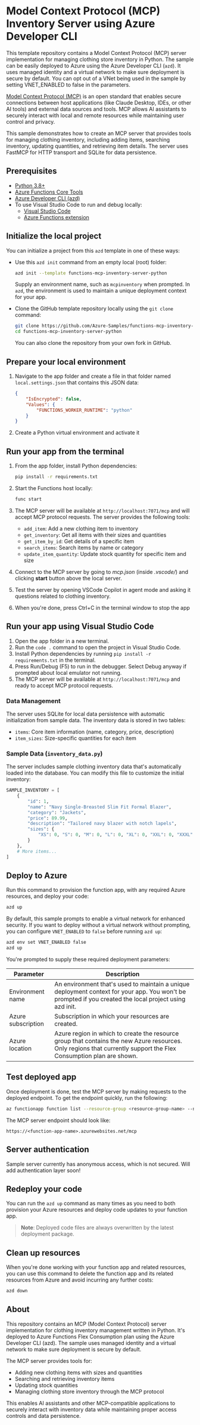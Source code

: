 # Model Context Protocol (MCP) Inventory Server using Azure Developer CLI

This template repository contains a Model Context Protocol (MCP) server implementation for managing clothing store inventory in Python. The sample can be easily deployed to Azure using the Azure Developer CLI (`azd`). It uses managed identity and a virtual network to make sure deployment is secure by default. You can opt out of a VNet being used in the sample by setting VNET_ENABLED to false in the parameters.

[Model Context Protocol (MCP)](https://modelcontextprotocol.io/) is an open standard that enables secure connections between host applications (like Claude Desktop, IDEs, or other AI tools) and external data sources and tools. MCP allows AI assistants to securely interact with local and remote resources while maintaining user control and privacy.

This sample demonstrates how to create an MCP server that provides tools for managing clothing inventory, including adding items, searching inventory, updating quantities, and retrieving item details. The server uses FastMCP for HTTP transport and SQLite for data persistence.

## Prerequisites

- [Python 3.8+](https://www.python.org/downloads/)
- [Azure Functions Core Tools](https://learn.microsoft.com/azure/azure-functions/functions-run-local?pivots=programming-language-python#install-the-azure-functions-core-tools)
- [Azure Developer CLI (azd)](https://learn.microsoft.com/azure/developer/azure-developer-cli/install-azd)
- To use Visual Studio Code to run and debug locally:
  - [Visual Studio Code](https://code.visualstudio.com/)
  - [Azure Functions extension](https://marketplace.visualstudio.com/items?itemName=ms-azuretools.vscode-azurefunctions)

## Initialize the local project

You can initialize a project from this `azd` template in one of these ways:

- Use this `azd init` command from an empty local (root) folder:
  ```bash
  azd init --template functions-mcp-inventory-server-python
  ```
  Supply an environment name, such as `mcpinventory` when prompted. In `azd`, the environment is used to maintain a unique deployment context for your app.

- Clone the GitHub template repository locally using the `git clone` command:
  ```bash
  git clone https://github.com/Azure-Samples/functions-mcp-inventory-server-python.git
  cd functions-mcp-inventory-server-python
  ```
  You can also clone the repository from your own fork in GitHub.

## Prepare your local environment

1. Navigate to the app folder and create a file in that folder named `local.settings.json` that contains this JSON data:

    ```json
    {
        "IsEncrypted": false,
        "Values": {
            "FUNCTIONS_WORKER_RUNTIME": "python"
        }
    }
    ```
2. Create a Python virtual environment and activate it 

## Run your app from the terminal

1. From the app folder, install Python dependencies:
   ```bash
   pip install -r requirements.txt
   ```

2. Start the Functions host locally:
   ```bash
   func start
   ```

3. The MCP server will be available at `http://localhost:7071/mcp` and will accept MCP protocol requests. The server provides the following tools:
   - `add_item`: Add a new clothing item to inventory
   - `get_inventory`: Get all items with their sizes and quantities
   - `get_item_by_id`: Get details of a specific item
   - `search_items`: Search items by name or category
   - `update_item_quantity`: Update stock quantity for specific item and size

4. Connect to the MCP server by going to _mcp.json_ (inside _.vscode/_) and clicking **start** button above the local server. 

5. Test the server by opening VSCode Copilot in agent mode and asking it questions related to clothing inventory.

6. When you're done, press Ctrl+C in the terminal window to stop the app

## Run your app using Visual Studio Code

1. Open the app folder in a new terminal.
2. Run the `code .` command to open the project in Visual Studio Code.
3. Install Python dependencies by running `pip install -r requirements.txt` in the terminal.
4. Press Run/Debug (F5) to run in the debugger. Select Debug anyway if prompted about local emulator not running.
5. The MCP server will be available at `http://localhost:7071/mcp` and ready to accept MCP protocol requests.

### Data Management

The server uses SQLite for local data persistence with automatic initialization from sample data. The inventory data is stored in two tables:
- `items`: Core item information (name, category, price, description)
- `item_sizes`: Size-specific quantities for each item

### Sample Data (`inventory_data.py`)

The server includes sample clothing inventory data that's automatically loaded into the database. You can modify this file to customize the initial inventory:

```python
SAMPLE_INVENTORY = [
    {
        "id": 1,
        "name": "Navy Single-Breasted Slim Fit Formal Blazer",
        "category": "Jackets",
        "price": 89.99,
        "description": "Tailored navy blazer with notch lapels",
        "sizes": {
            "XS": 0, "S": 0, "M": 0, "L": 0, "XL": 0, "XXL": 0, "XXXL": 0
        }
    },
    # More items...
]
```

## Deploy to Azure

Run this command to provision the function app, with any required Azure resources, and deploy your code:

```bash
azd up
```

By default, this sample prompts to enable a virtual network for enhanced security. If you want to deploy without a virtual network without prompting, you can configure `VNET_ENABLED` to `false` before running `azd up`:

```bash
azd env set VNET_ENABLED false
azd up
```

You're prompted to supply these required deployment parameters:

| Parameter | Description |
|-----------|-------------|
| Environment name | An environment that's used to maintain a unique deployment context for your app. You won't be prompted if you created the local project using azd init. |
| Azure subscription | Subscription in which your resources are created. |
| Azure location | Azure region in which to create the resource group that contains the new Azure resources. Only regions that currently support the Flex Consumption plan are shown. |

## Test deployed app

Once deployment is done, test the MCP server by making requests to the deployed endpoint. To get the endpoint quickly, run the following:

```bash
az functionapp function list --resource-group <resource-group-name> --name <function-app-name> --query "[].{name:name, url:invokeUrlTemplate}" --output table
```

The MCP server endpoint should look like:

```
https://<function-app-name>.azurewebsites.net/mcp
```

## Server authentication
Sample server currently has anonymous access, which is not secured. Will add authentication layer soon!

## Redeploy your code

You can run the `azd up` command as many times as you need to both provision your Azure resources and deploy code updates to your function app.

> **Note**: Deployed code files are always overwritten by the latest deployment package.

## Clean up resources

When you're done working with your function app and related resources, you can use this command to delete the function app and its related resources from Azure and avoid incurring any further costs:

```bash
azd down
```

## About

This repository contains an MCP (Model Context Protocol) server implementation for clothing inventory management written in Python. It's deployed to Azure Functions Flex Consumption plan using the Azure Developer CLI (azd). The sample uses managed identity and a virtual network to make sure deployment is secure by default.

The MCP server provides tools for:
- Adding new clothing items with sizes and quantities
- Searching and retrieving inventory items
- Updating stock quantities
- Managing clothing store inventory through the MCP protocol

This enables AI assistants and other MCP-compatible applications to securely interact with inventory data while maintaining proper access controls and data persistence.